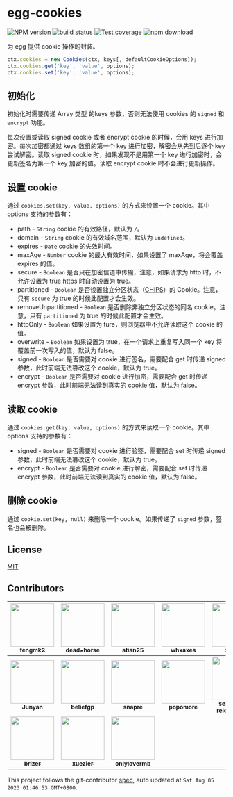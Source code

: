# egg-cookies

[![NPM version][npm-image]][npm-url]
[![build status][ci-image]][ci-url]
[![Test coverage][codecov-image]][codecov-url]
[![npm download][download-image]][download-url]

[npm-image]: https://img.shields.io/npm/v/egg-cookies.svg?style=flat-square
[npm-url]: https://npmjs.org/package/egg-cookies
[ci-image]: https://github.com/eggjs/egg-cookies/actions/workflows/nodejs.yml/badge.svg
[ci-url]: https://github.com/eggjs/egg-cookies/actions/workflows/nodejs.yml
[codecov-image]: https://codecov.io/gh/eggjs/egg-cookies/branch/master/graph/badge.svg
[codecov-url]: https://codecov.io/gh/eggjs/egg-cookies
[download-image]: https://img.shields.io/npm/dm/egg-cookies.svg?style=flat-square
[download-url]: https://npmjs.org/package/egg-cookies

为 egg 提供 cookie 操作的封装。

```js
ctx.cookies = new Cookies(ctx, keys[, defaultCookieOptions]);
ctx.cookies.get('key', 'value', options);
ctx.cookies.set('key', 'value', options);
```

## 初始化

初始化时需要传递 Array 类型 的keys 参数，否则无法使用 cookies 的 `signed` 和 `encrypt` 功能。

每次设置或读取 signed cookie 或者 encrypt cookie 的时候，会用 keys 进行加密。每次加密都通过 keys 数组的第一个 key 进行加密，解密会从先到后逐个 key 尝试解密。读取 signed cookie 时，如果发现不是用第一个 key 进行加密时，会更新签名为第一个 key 加密的值。读取 encrypt cookie 时不会进行更新操作。

## 设置 cookie

通过 `cookies.set(key, value, options)` 的方式来设置一个 cookie。其中 options 支持的参数有：

- path - `String` cookie 的有效路径，默认为 `/`。
- domain - `String` cookie 的有效域名范围，默认为 `undefined`。
- expires - `Date` cookie 的失效时间。
- maxAge - `Number` cookie 的最大有效时间，如果设置了 maxAge，将会覆盖 expires 的值。
- secure - `Boolean` 是否只在加密信道中传输，注意，如果请求为 http 时，不允许设置为 true https 时自动设置为 true。
- partitioned - `Boolean` 是否设置独立分区状态（[CHIPS](https://developers.google.com/privacy-sandbox/3pcd/chips)）的 Cookie。注意，只有 `secure` 为 true 的时候此配置才会生效。
- removeUnpartitioned - `Boolean` 是否删除非独立分区状态的同名 cookie。注意，只有 `partitioned` 为 true 的时候此配置才会生效。
- httpOnly - `Boolean` 如果设置为 ture，则浏览器中不允许读取这个 cookie 的值。
- overwrite - `Boolean` 如果设置为 true，在一个请求上重复写入同一个 key 将覆盖前一次写入的值，默认为 false。
- signed - `Boolean` 是否需要对 cookie 进行签名，需要配合 get 时传递 signed 参数，此时前端无法篡改这个 cookie，默认为 true。
- encrypt - `Boolean` 是否需要对 cookie 进行加密，需要配合 get 时传递 encrypt 参数，此时前端无法读到真实的 cookie 值，默认为 false。

## 读取 cookie

通过 `cookies.get(key, value, options)` 的方式来读取一个 cookie。其中 options 支持的参数有：

- signed - `Boolean` 是否需要对 cookie 进行验签，需要配合 set 时传递 signed 参数，此时前端无法篡改这个 cookie，默认为 true。
- encrypt - `Boolean` 是否需要对 cookie 进行解密，需要配合 set 时传递 encrypt 参数，此时前端无法读到真实的 cookie 值，默认为 false。

## 删除 cookie

通过 `cookie.set(key, null)` 来删除一个 cookie。如果传递了 `signed` 参数，签名也会被删除。

## License

[MIT](LICENSE)
<!-- GITCONTRIBUTOR_START -->

## Contributors

|[<img src="https://avatars.githubusercontent.com/u/156269?v=4" width="100px;"/><br/><sub><b>fengmk2</b></sub>](https://github.com/fengmk2)<br/>|[<img src="https://avatars.githubusercontent.com/u/985607?v=4" width="100px;"/><br/><sub><b>dead-horse</b></sub>](https://github.com/dead-horse)<br/>|[<img src="https://avatars.githubusercontent.com/u/227713?v=4" width="100px;"/><br/><sub><b>atian25</b></sub>](https://github.com/atian25)<br/>|[<img src="https://avatars.githubusercontent.com/u/5856440?v=4" width="100px;"/><br/><sub><b>whxaxes</b></sub>](https://github.com/whxaxes)<br/>|[<img src="https://avatars.githubusercontent.com/u/5102113?v=4" width="100px;"/><br/><sub><b>xyeric</b></sub>](https://github.com/xyeric)<br/>|[<img src="https://avatars.githubusercontent.com/u/3939959?v=4" width="100px;"/><br/><sub><b>jedmeng</b></sub>](https://github.com/jedmeng)<br/>|
| :---: | :---: | :---: | :---: | :---: | :---: |
|[<img src="https://avatars.githubusercontent.com/u/17005098?v=4" width="100px;"/><br/><sub><b>Junyan</b></sub>](https://github.com/Junyan)<br/>|[<img src="https://avatars.githubusercontent.com/u/12657964?v=4" width="100px;"/><br/><sub><b>beliefgp</b></sub>](https://github.com/beliefgp)<br/>|[<img src="https://avatars.githubusercontent.com/u/52845048?v=4" width="100px;"/><br/><sub><b>snapre</b></sub>](https://github.com/snapre)<br/>|[<img src="https://avatars.githubusercontent.com/u/360661?v=4" width="100px;"/><br/><sub><b>popomore</b></sub>](https://github.com/popomore)<br/>|[<img src="https://avatars.githubusercontent.com/u/32174276?v=4" width="100px;"/><br/><sub><b>semantic-release-bot</b></sub>](https://github.com/semantic-release-bot)<br/>|[<img src="https://avatars.githubusercontent.com/u/1276859?v=4" width="100px;"/><br/><sub><b>ziyunfei</b></sub>](https://github.com/ziyunfei)<br/>|
[<img src="https://avatars.githubusercontent.com/u/12656301?v=4" width="100px;"/><br/><sub><b>brizer</b></sub>](https://github.com/brizer)<br/>|[<img src="https://avatars.githubusercontent.com/u/7692708?v=4" width="100px;"/><br/><sub><b>xuezier</b></sub>](https://github.com/xuezier)<br/>|[<img src="https://avatars.githubusercontent.com/u/16103358?v=4" width="100px;"/><br/><sub><b>onlylovermb</b></sub>](https://github.com/onlylovermb)<br/>

This project follows the git-contributor [spec](https://github.com/xudafeng/git-contributor), auto updated at `Sat Aug 05 2023 01:46:53 GMT+0800`.

<!-- GITCONTRIBUTOR_END -->
